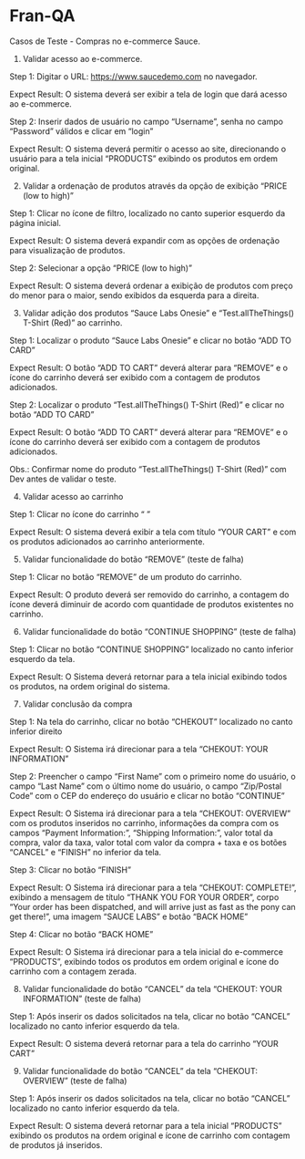 # Fran-QA
Casos de Teste - Compras no e-commerce Sauce.


1.	Validar acesso ao e-commerce.

Step 1: Digitar o URL: <https://www.saucedemo.com> no navegador.

Expect Result: O sistema deverá ser exibir a tela de login que dará acesso ao e-commerce.

Step 2: Inserir dados de usuário no campo “Username”, senha no campo “Password”      válidos e clicar em “login”
 
Expect Result: O sistema deverá permitir o acesso ao site, direcionando o usuário para a tela inicial “PRODUCTS” exibindo os produtos em ordem original.



 
2.	Validar a ordenação de produtos através da opção de exibição “PRICE (low to high)”

Step 1: Clicar no ícone de filtro, localizado no canto superior esquerdo da página inicial.

Expect Result: O sistema deverá expandir com as opções de ordenação para visualização de produtos.

Step 2: Selecionar a opção “PRICE (low to high)”

Expect Result: O sistema deverá ordenar a exibição de produtos com preço do menor para o maior, sendo exibidos da esquerda para a direita.
 
 
 

3.	Validar adição dos produtos “Sauce Labs Onesie” e “Test.allTheThings() T-Shirt (Red)” ao carrinho.

Step 1: Localizar o produto “Sauce Labs Onesie” e clicar no botão “ADD TO CARD”

Expect Result: O botão “ADD TO CART” deverá alterar para “REMOVE” e o ícone do carrinho deverá ser exibido com a contagem de produtos adicionados.

Step 2: Localizar o produto “Test.allTheThings() T-Shirt (Red)” e clicar no botão “ADD TO CARD”

Expect Result: O botão “ADD TO CART” deverá alterar para “REMOVE” e o ícone do carrinho deverá ser exibido com a contagem de produtos adicionados.

Obs.: Confirmar nome do produto “Test.allTheThings() T-Shirt (Red)” com Dev antes de validar o teste.




4.	Validar acesso ao carrinho

Step 1: Clicar no ícone do carrinho “ ”
                              
Expect Result: O sistema deverá exibir a tela com título “YOUR CART” e com os produtos adicionados ao carrinho anteriormente.
 
 
 

5.	Validar funcionalidade do botão “REMOVE” (teste de falha)

Step 1: Clicar no botão “REMOVE” de um produto do carrinho.

Expect Result: O produto deverá ser removido do carrinho, a contagem do ícone deverá diminuir de acordo com quantidade de produtos existentes no carrinho.
 



6.	Validar funcionalidade do botão “CONTINUE SHOPPING” (teste de falha)

Step 1: Clicar no botão “CONTINUE SHOPPING” localizado no canto inferior esquerdo da tela.

Expect Result: O Sistema deverá retornar para a tela inicial exibindo todos os produtos, na ordem original do sistema.




7.	Validar conclusão da compra

Step 1: Na tela do carrinho, clicar no botão “CHEKOUT” localizado no canto inferior direito

Expect Result: O Sistema irá direcionar para a tela “CHEKOUT: YOUR INFORMATION” 

Step 2: Preencher o campo “First Name” com o primeiro nome do usuário, o campo “Last Name” com o último nome do usuário, o campo “Zip/Postal Code” com o CEP do endereço do usuário e clicar no botão “CONTINUE”

Expect Result: O Sistema irá direcionar para a tela “CHEKOUT: OVERVIEW” 
com os produtos inseridos no carrinho, informações da compra com os campos “Payment Information:”, “Shipping Information:”, valor total da compra, valor da taxa, valor total com valor da compra + taxa e os botões “CANCEL” e “FINISH” no inferior da tela.
 
Step 3: Clicar no botão “FINISH” 

Expect Result: O Sistema irá direcionar para a tela “CHEKOUT: COMPLETE!”, exibindo a mensagem de título “THANK YOU FOR YOUR ORDER”, corpo “Your order has been dispatched, and will arrive just as fast as the pony can get there!”, uma imagem “SAUCE LABS” e botão “BACK HOME”
 
Step 4: Clicar no botão “BACK HOME” 

Expect Result: O Sistema irá direcionar para a tela inicial do e-commerce “PRODUCTS”, exibindo todos os produtos em ordem original e ícone do carrinho com a contagem zerada.



 
8.	Validar funcionalidade do botão “CANCEL” da tela “CHEKOUT: YOUR INFORMATION” (teste de falha)

Step 1: Após inserir os dados solicitados na tela, clicar no botão “CANCEL” localizado no canto inferior esquerdo da tela.
 
Expect Result: O sistema deverá retornar para a tela do carrinho “YOUR CART”




9.	Validar funcionalidade do botão “CANCEL” da tela “CHEKOUT: OVERVIEW” (teste de falha)

Step 1: Após inserir os dados solicitados na tela, clicar no botão “CANCEL” localizado no canto inferior esquerdo da tela.
 
Expect Result: O sistema deverá retornar para a tela inicial “PRODUCTS” exibindo os produtos na ordem original e ícone de carrinho com contagem de produtos já inseridos.

 





